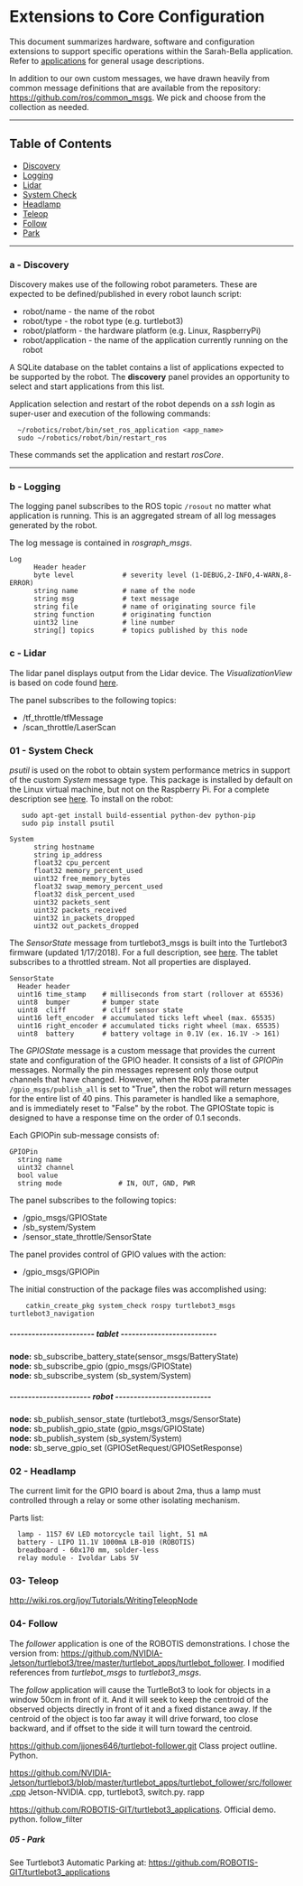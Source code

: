 # Extensions to Core Configuration

This document summarizes hardware, software and configuration extensions to support specific operations within the Sarah-Bella application.
Refer to [applications](http://github.com/chuckcoughlin/sarah-bella/tree/master/docs/applications.md) for general usage descriptions.

In addition to our own custom messages, we have drawn heavily from common message definitions that are available from the repository: https://github.com/ros/common_msgs. We pick and choose from
the collection as needed.

***************************************************************
## Table of Contents <a id="table-of-contents"></a>
  * [Discovery](#discovery)
  * [Logging](#logging)
  * [Lidar](#lidar)
  * [System Check](#systemcheck)
  * [Headlamp](#headlamp)
  * [Teleop](#teleop)
  * [Follow](#follow)
  * [Park](#park)

*********************************************************
### a - Discovery <a id="discovery"></a>
Discovery makes use of the following robot parameters. These are
 expected to be defined/published in every robot launch script:

* robot/name  - the name of the robot
* robot/type  - the robot type (e.g. turtlebot3)
* robot/platform - the hardware platform (e.g. Linux, RaspberryPi)
* robot/application - the name of the application currently running on the robot

A SQLite database on the tablet contains a list of applications expected to be supported by the robot. The **discovery** panel provides an opportunity to select and start applications from this list.

Application selection and restart of the robot depends on a *ssh* login as super-user and execution of the following commands:
```
  ~/robotics/robot/bin/set_ros_application <app_name>
  sudo ~/robotics/robot/bin/restart_ros
```
These commands set the application and restart *rosCore*.

*********************************************************
### b - Logging <a id="logging"></a>
The logging panel subscribes to the ROS topic ```/rosout``` no matter what application is running. This is an
aggregated stream of all log messages generated by the robot.

The log message is contained in *rosgraph_msgs*.
```
Log
      Header header
      byte level            # severity level (1-DEBUG,2-INFO,4-WARN,8-ERROR)
      string name           # name of the node
      string msg            # text message
      string file           # name of originating source file
      string function       # originating function
      uint32 line           # line number
      string[] topics       # topics published by this node
```
### c - Lidar <a id="lidar"></a>
The lidar panel displays output from the Lidar device. The *VisualizationView* is based on code found [here](https://github.com/rosjava/android_core/tree/kinetic/android_15/src/org/ros/android/view/visualization).

The panel subscribes to the following topics:
 * /tf_throttle/tfMessage
 * /scan_throttle/LaserScan

### 01 - System Check <a id="systemcheck"></a>

*psutil* is used on the robot to obtain system performance metrics in support of the custom *System* message type. This package is installed by default on the Linux virtual machine, but not on the
Raspberry Pi. For a complete description see [here](https://psutil.readthedocs.io/en/latest). To install on the robot:
```
   sudo apt-get install build-essential python-dev python-pip
   sudo pip install psutil
```

```
System
      string hostname
      string ip_address
      float32 cpu_percent
      float32 memory_percent_used
      uint32 free_memory_bytes
      float32 swap_memory_percent_used
      float32 disk_percent_used
      uint32 packets_sent
      uint32 packets_received
      uint32 in_packets_dropped
      uint32 out_packets_dropped
```
The *SensorState* message from turtlebot3_msgs is built into the Turtlebot3 firmware (updated 1/17/2018). For a full description, see [here]( http://docs.ros.org/hydro/api/kobuki_msgs/html/msg/SensorState.html). The tablet subscribes to a throttled stream. Not all properties are displayed.

```
SensorState
  Header header
  uint16 time_stamp    # milliseconds from start (rollover at 65536)
  uint8  bumper        # bumper state
  uint8  cliff         # cliff sensor state
  uint16 left_encoder  # accumulated ticks left wheel (max. 65535)
  uint16 right_encoder # accumulated ticks right wheel (max. 65535)
  uint8  battery       # battery voltage in 0.1V (ex. 16.1V -> 161)
```

The *GPIOState* message is a custom message that provides the current state and configuration of the GPIO header.
It consists of a list of *GPIOPin* messages. Normally the pin messages represent only
those output channels that have changed. However, when the ROS parameter
```/gpio_msgs/publish_all``` is set to "True", then the robot will return messages for the
entire list of 40 pins. This parameter is handled like a semaphore, and is immediately
reset to "False" by the robot. The GPIOState topic is designed to have a response
time on the order of 0.1 seconds.

Each GPIOPin sub-message consists of:

```
GPIOPin
  string name
  uint32 channel
  bool value
  string mode              # IN, OUT, GND, PWR
```
The panel subscribes to the following topics:
 * /gpio_msgs/GPIOState
 * /sb_system/System
 * /sensor_state_throttle/SensorState

The panel provides control of GPIO values with the action:
 * /gpio_msgs/GPIOPin

The initial construction of the package files was accomplished using:
```
    catkin_create_pkg system_check rospy turtlebot3_msgs  turtlebot3_navigation
```

##### ----------------------- tablet --------------------------<br/>
**node:** sb_subscribe_battery_state(sensor_msgs/BatteryState)<br/>
**node:** sb_subscribe_gpio (gpio_msgs/GPIOState)<br/>
**node:** sb_subscribe_system (sb_system/System)<br/>

##### ---------------------- robot  --------------------------<br/>
**node:** sb_publish_sensor_state (turtlebot3_msgs/SensorState)<br/>
**node:** sb_publish_gpio_state (gpio_msgs/GPIOState)<br/>
**node:** sb_publish_system (sb_system/System)<br/>
**node:** sb_serve_gpio_set (GPIOSetRequest/GPIOSetResponse)<br/>

### 02 - Headlamp <a id="headlamp"></a>
 The current limit for the GPIO board is about 2ma, thus a lamp must controlled through
 a relay or some other isolating mechanism.

 Parts list:</br>
 ```
   lamp - 1157 6V LED motorcycle tail light, 51 mA
   battery - LIPO 11.1V 1000mA LB-010 (ROBOTIS)
   breadboard - 60x170 mm, solder-less
   relay module - Ivoldar Labs 5V
 ```

 ### 03- Teleop <a id="teleop"></a>
http://wiki.ros.org/joy/Tutorials/WritingTeleopNode
 ### 04- Follow <a id="follow"></a>
 The *follower* application is one of the ROBOTIS demonstrations. I chose the version from: https://github.com/NVIDIA-Jetson/turtlebot3/tree/master/turtlebot_apps/turtlebot_follower. I modified references from *turtlebot_msgs* to *turtlebot3_msgs*.

 The *follow* application will cause the TurtleBot3 to look for objects in a window 50cm in front of it. And it will seek to keep the centroid of the observed objects directly in front of it and a fixed distance away. If the centroid of the object is too far away it will drive forward, too close backward, and if offset to the side it will turn toward the centroid.

 https://github.com/jjones646/turtlebot-follower.git Class project outline. Python.

 https://github.com/NVIDIA-Jetson/turtlebot3/blob/master/turtlebot_apps/turtlebot_follower/src/follower.cpp Jetson-NVIDIA. cpp, turtlebot3, switch.py. rapp

 https://github.com/ROBOTIS-GIT/turtlebot3_applications. Official demo. python. follow_filter


##### 05 - Park <a id="park"></a>
See Turtlebot3 Automatic Parking at: https://github.com/ROBOTIS-GIT/turtlebot3_applications
